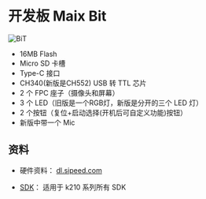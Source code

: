 开发板 Maix Bit
===========

![BiT](../../../assets/BiT.png)

* 16MB Flash
* Micro SD 卡槽
* Type-C 接口
* CH340(新版是CH552) USB 转 TTL 芯片
* 2 个 FPC 座子（摄像头和屏幕）
* 3 个 LED（旧版是一个RGB灯，新版是分开的三个 LED 灯）
* 2 个按钮（复位+启动选择(开机后可自定义功能)按钮）
* 新版中带一个 Mic

## 资料

* 硬件资料： [dl.sipeed.com](http://dl.sipeed.com/MAIX/HDK/Maix-Bit/)

* [SDK](../sdk/README.md)： 适用于 k210 系列所有 SDK
